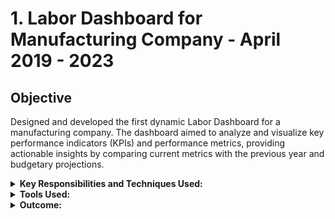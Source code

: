 # 1. Labor Dashboard for Manufacturing Company - April 2019 - 2023

## Objective
Designed and developed the first dynamic Labor Dashboard for a manufacturing company. The dashboard aimed to analyze and visualize key performance indicators (KPIs) and performance metrics, providing actionable insights by comparing current metrics with the previous year and budgetary projections.

<details>
  <summary><strong>Key Responsibilities and Techniques Used:</strong></summary>

  - **Data Collection:**
    - Gathered raw data from various sources within the manufacturing company, including production logs, employee records, and financial reports.

  - **Data Processing and Cleaning:**
    - Utilized Microsoft Power Query to clean and transform raw data into a usable format.
    - Addressed missing or inconsistent data to ensure accuracy and reliability.

  - **Metric Definition and Calculation:**
    - Defined key performance indicators (KPIs) such as Kg per man hour and cost per kg.
    - Calculated these metrics using DAX - Microsoft Power Pivot, ensuring precision and relevance.

  - **Comparison Analysis:**
    - Implemented standardized analytical methods to compare current performance metrics with performance from the previous year and establish budgetary targets.

  - **Visualization:**
    - Employed Microsoft Power Pivot for data modeling and Microsoft Power BI for visualization.
    - Developed interactive and intuitive dashboards to present key insights to stakeholders.

  - **Insightful Reporting:**
    - Created detailed reports highlighting trends, areas of improvement, and potential cost-saving opportunities.
    - Provided actionable recommendations based on the analysis to enhance overall labor efficiency and cost-effectiveness.

  - **Iterative Improvement:**
    - Facilitated ongoing weekly updates and led meetings to discuss, incorporating feedback from stakeholders to enhance the dashboard's functionality and user-friendliness.

</details>

<details>
  <summary><strong>Tools Used:</strong></summary>

  - Microsoft Power Query and Power Pivot for data processing and analysis.
  - Microsoft Power BI for interactive data visualization and dashboard creation.

</details>

<details>
  <summary><strong>Outcome:</strong></summary>

  The innovative Labor Dashboard provided the manufacturing company with a continuous and dynamic overview of labor efficiency and cost performance. Stakeholders could make informed decisions based on the insights gained, leading to ongoing improvements in productivity and cost-effectiveness.

</details>
